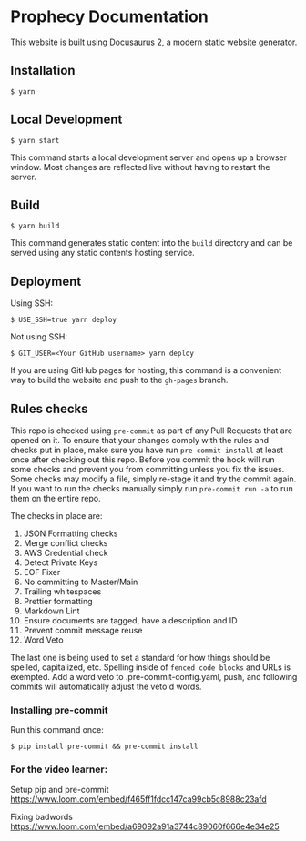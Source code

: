 # Prophecy Documentation

This website is built using [Docusaurus 2](https://docusaurus.io/), a modern static website generator.

## Installation

```
$ yarn
```

## Local Development

```
$ yarn start
```

This command starts a local development server and opens up a browser window. Most changes are reflected live without having to restart the server.

## Build

```
$ yarn build
```

This command generates static content into the `build` directory and can be served using any static contents hosting service.

## Deployment

Using SSH:

```
$ USE_SSH=true yarn deploy
```

Not using SSH:

```
$ GIT_USER=<Your GitHub username> yarn deploy
```

If you are using GitHub pages for hosting, this command is a convenient way to build the website and push to the `gh-pages` branch.

## Rules checks

This repo is checked using `pre-commit` as part of any Pull Requests that are opened on it. To ensure that your changes comply with the rules and checks put in place, make sure you have run `pre-commit install` at least once after checking out this repo. Before you commit the hook will run some checks and prevent you from committing unless you fix the issues. Some checks may modify a file, simply re-stage it and try the commit again. If you want to run the checks manually simply run `pre-commit run -a` to run them on the entire repo.

The checks in place are:
1. JSON Formatting checks
2. Merge conflict checks
3. AWS Credential check
4. Detect Private Keys
5. EOF Fixer
6. No committing to Master/Main
7. Trailing whitespaces
8. Prettier formatting
9. Markdown Lint
10. Ensure documents are tagged, have a description and ID
11. Prevent commit message reuse
12. Word Veto

The last one is being used to set a standard for how things should be spelled, capitalized, etc. Spelling inside of `fenced code blocks` and URLs is exempted. Add a word veto to .pre-commit-config.yaml, push, and following commits will automatically adjust the veto'd words.

### Installing pre-commit

Run this command once:

```shell
$ pip install pre-commit && pre-commit install
```

### For the video learner:

Setup pip and pre-commit
https://www.loom.com/embed/f465ff1fdcc147ca99cb5c8988c23afd

Fixing badwords
https://www.loom.com/embed/a69092a91a3744c89060f666e4e34e25
